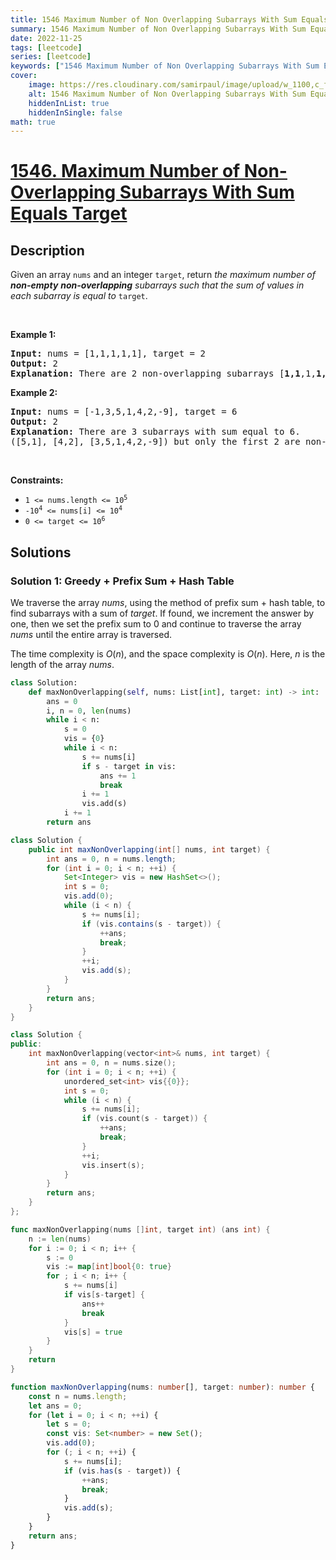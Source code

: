```yaml
---
title: 1546 Maximum Number of Non Overlapping Subarrays With Sum Equals Target
summary: 1546 Maximum Number of Non Overlapping Subarrays With Sum Equals Target LeetCode Solution Explained
date: 2022-11-25
tags: [leetcode]
series: [leetcode]
keywords: ["1546 Maximum Number of Non Overlapping Subarrays With Sum Equals Target LeetCode Solution Explained in all languages", "1546 Maximum Number of Non Overlapping Subarrays With Sum Equals Target", "LeetCode", "leetcode solution in Python3 C++ Java Go PHP Ruby Swift TypeScript Rust C# JavaScript C", "GeeksforGeeks", "InterviewBit", "Coding Ninjas", "HackerRank", "HackerEarth", "CodeChef", "TopCoder", "AlgoExpert", "freeCodeCamp", "Codeforces", "GitHub", "AtCoder", "Samir Paul"]
cover:
    image: https://res.cloudinary.com/samirpaul/image/upload/w_1100,c_fit,co_rgb:FFFFFF,l_text:Arial_75_bold:1546 Maximum Number of Non Overlapping Subarrays With Sum Equals Target - Solution Explained/problem-solving.webp
    alt: 1546 Maximum Number of Non Overlapping Subarrays With Sum Equals Target
    hiddenInList: true
    hiddenInSingle: false
math: true
---
```



# [1546. Maximum Number of Non-Overlapping Subarrays With Sum Equals Target](https://leetcode.com/problems/maximum-number-of-non-overlapping-subarrays-with-sum-equals-target)


## Description

<p>Given an array <code>nums</code> and an integer <code>target</code>, return <em>the maximum number of <strong>non-empty</strong> <strong>non-overlapping</strong> subarrays such that the sum of values in each subarray is equal to</em> <code>target</code>.</p>

<p>&nbsp;</p>
<p><strong class="example">Example 1:</strong></p>

<pre>
<strong>Input:</strong> nums = [1,1,1,1,1], target = 2
<strong>Output:</strong> 2
<strong>Explanation:</strong> There are 2 non-overlapping subarrays [<strong>1,1</strong>,1,<strong>1,1</strong>] with sum equals to target(2).
</pre>

<p><strong class="example">Example 2:</strong></p>

<pre>
<strong>Input:</strong> nums = [-1,3,5,1,4,2,-9], target = 6
<strong>Output:</strong> 2
<strong>Explanation:</strong> There are 3 subarrays with sum equal to 6.
([5,1], [4,2], [3,5,1,4,2,-9]) but only the first 2 are non-overlapping.
</pre>

<p>&nbsp;</p>
<p><strong>Constraints:</strong></p>

<ul>
	<li><code>1 &lt;= nums.length &lt;= 10<sup>5</sup></code></li>
	<li><code>-10<sup>4</sup> &lt;= nums[i] &lt;= 10<sup>4</sup></code></li>
	<li><code>0 &lt;= target &lt;= 10<sup>6</sup></code></li>
</ul>

## Solutions

### Solution 1: Greedy + Prefix Sum + Hash Table

We traverse the array $nums$, using the method of prefix sum + hash table, to find subarrays with a sum of $target$. If found, we increment the answer by one, then we set the prefix sum to $0$ and continue to traverse the array $nums$ until the entire array is traversed.

The time complexity is $O(n)$, and the space complexity is $O(n)$. Here, $n$ is the length of the array $nums$.

<!-- tabs:start -->

```python
class Solution:
    def maxNonOverlapping(self, nums: List[int], target: int) -> int:
        ans = 0
        i, n = 0, len(nums)
        while i < n:
            s = 0
            vis = {0}
            while i < n:
                s += nums[i]
                if s - target in vis:
                    ans += 1
                    break
                i += 1
                vis.add(s)
            i += 1
        return ans
```

```java
class Solution {
    public int maxNonOverlapping(int[] nums, int target) {
        int ans = 0, n = nums.length;
        for (int i = 0; i < n; ++i) {
            Set<Integer> vis = new HashSet<>();
            int s = 0;
            vis.add(0);
            while (i < n) {
                s += nums[i];
                if (vis.contains(s - target)) {
                    ++ans;
                    break;
                }
                ++i;
                vis.add(s);
            }
        }
        return ans;
    }
}
```

```cpp
class Solution {
public:
    int maxNonOverlapping(vector<int>& nums, int target) {
        int ans = 0, n = nums.size();
        for (int i = 0; i < n; ++i) {
            unordered_set<int> vis{{0}};
            int s = 0;
            while (i < n) {
                s += nums[i];
                if (vis.count(s - target)) {
                    ++ans;
                    break;
                }
                ++i;
                vis.insert(s);
            }
        }
        return ans;
    }
};
```

```go
func maxNonOverlapping(nums []int, target int) (ans int) {
	n := len(nums)
	for i := 0; i < n; i++ {
		s := 0
		vis := map[int]bool{0: true}
		for ; i < n; i++ {
			s += nums[i]
			if vis[s-target] {
				ans++
				break
			}
			vis[s] = true
		}
	}
	return
}
```

```ts
function maxNonOverlapping(nums: number[], target: number): number {
    const n = nums.length;
    let ans = 0;
    for (let i = 0; i < n; ++i) {
        let s = 0;
        const vis: Set<number> = new Set();
        vis.add(0);
        for (; i < n; ++i) {
            s += nums[i];
            if (vis.has(s - target)) {
                ++ans;
                break;
            }
            vis.add(s);
        }
    }
    return ans;
}
```

<!-- tabs:end -->

<!-- end -->
